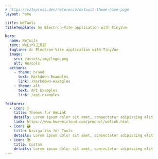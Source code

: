 ```yaml
---
# https://vitepress.dev/reference/default-theme-home-page
layout: home

title: WeTools
titleTemplate: An Electron-Vite application with TinyVue

hero:
  name: WeTools
  text: WeLink工具箱
  tagline: An Electron-Vite application with TinyVue
  image:
    src: /assets/img/logo.png
    alt: WeTools
  actions:
    - theme: brand
      text: Markdown Examples
      link: /markdown-examples
    - theme: alt
      text: API Examples
      link: /api-examples

features:
  - icon: 🎨
    title: Themes for WeLink
    details: Lorem ipsum dolor sit amet, consectetur adipiscing elit
    link: https://www.huaweicloud.com/product/welink.html
  - icon: 🗃️
    title: Navigation for Tools
    details: Lorem ipsum dolor sit amet, consectetur adipiscing elit
  - icon: 📚️
    title: Custom
    details: Lorem ipsum dolor sit amet, consectetur adipiscing elit
---
```

<style></style>
